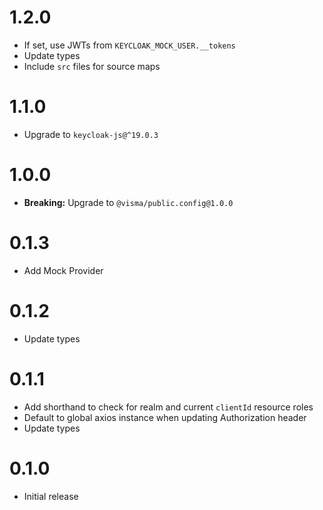 # 1.2.0

- If set, use JWTs from `KEYCLOAK_MOCK_USER.__tokens`
- Update types
- Include `src` files for source maps

# 1.1.0

- Upgrade to `keycloak-js@^19.0.3`

# 1.0.0

- **Breaking:** Upgrade to `@visma/public.config@1.0.0`

# 0.1.3

- Add Mock Provider

# 0.1.2

- Update types

# 0.1.1

- Add shorthand to check for realm and current `clientId` resource roles
- Default to global axios instance when updating Authorization header
- Update types

# 0.1.0

- Initial release
